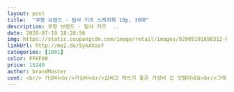 ```yaml
---
layout: post 
title:  "쿠팡 브랜드 - 탐사 키즈 스케치북 10p, 30매" 
description: 쿠팡 브랜드 - 탐사 키즈  ..
date: 2020-07-19 18:28:56 
img: https://static.coupangcdn.com/image/retail/images/92905191898312-6bb951df-ec22-4f24-896a-da976fdc2f23.jpg 
linkUrl: http://me2.do/5ykAXasY 
categories: [1001] 
color: FF6F00 
price: 15240 
author: brandMaster 
cont: <br/> 가성비<br/>가심비<br/>값싸고 막쓰기 좋은 가성비 갑 잇템이네요<br/>그래서 탐사브랜드에서 나오는 스케치북을 10묶음 사봤네요.<br/><br/>그런데 스케치북 하나주면 동그라미 한번 그리고 넘기고 또 동그라미 그리고 넘기고<br/>그렇다고 헌 스케치북을 주니<br/>그리구 뒷표지에 색칠놀이를 할 수 있는게 가장 좋았어요!!<br/>뒷면에 그림을 그리면 조금 비치는편이에용<br/>또 와이어링 때문에 한번씩 손을 다치기도 하는데<br/>마지막사진에 동그라미 있는 부분이 비치는정도입니다^^<br/>매번 동그라미만 그리거든요 ㅋㅋㅋ<br/>모두 만족요^^<br/>물감 사용도 된다고 하니 다음에는 물감놀이 해주려구여ㅎㅎ<br/>부드럽게 잘 그려지고 밀리거나 그런 게 없어요!<br/>사실 낙서죠<br/> 
---
```

 